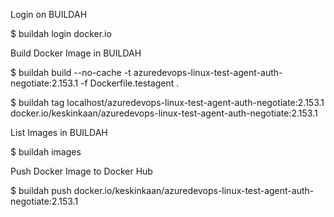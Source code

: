 
Login on BUILDAH

$ buildah login docker.io


Build Docker Image in BUILDAH

$ buildah build --no-cache -t azuredevops-linux-test-agent-auth-negotiate:2.153.1 -f Dockerfile.testagent .

$ buildah tag localhost/azuredevops-linux-test-agent-auth-negotiate:2.153.1 docker.io/keskinkaan/azuredevops-linux-test-agent-auth-negotiate:2.153.1


List Images in BUILDAH

$ buildah images


Push Docker Image to Docker Hub

$ buildah push docker.io/keskinkaan/azuredevops-linux-test-agent-auth-negotiate:2.153.1


